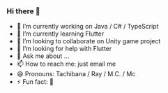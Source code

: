 ### Hi there 👋

- 🔭 I’m currently working on Java / C# / TypeScript
- 🌱 I’m currently learning Flutter
- 👯 I’m looking to collaborate on Unity game project
- 🤔 I’m looking for help with Flutter
- 💬 Ask me about ...
- 📫 How to reach me: just email me
- 😄 Pronouns: Tachibana / Ray / M.C. / Mc
- ⚡ Fun fact: :thinking:


